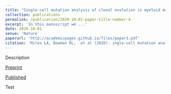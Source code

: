 ```yaml
---
title: "Single-cell mutation analysis of clonal evolution in myeloid malignancies"
collection: publications
permalink: /publication/2020-10-01-paper-title-number-4
excerpt: 'In this manuscript we ...'
date: 2020-10-01
venue: 'Nature'
paperurl: 'http://academicpages.github.io/files/paper3.pdf'
citation: 'Miles LA, Bowman RL,  et al (2020). ingle-cell mutation analysis of clonal evolution in myeloid malignancies. <i>Nature</i> 587, 477–482 (2020). https://doi.org/10.1038/s41586-020-2864-x
---
```

Description

[Preprint](https://www.biorxiv.org/content/10.1101/2020.02.07.938860v1)

[Published](https://www.nature.com/articles/s41586-020-2864-x)

Test